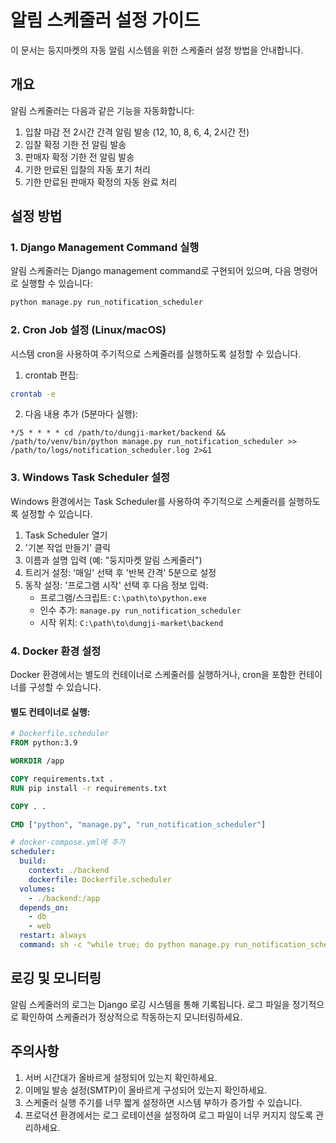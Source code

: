 # 알림 스케줄러 설정 가이드

이 문서는 둥지마켓의 자동 알림 시스템을 위한 스케줄러 설정 방법을 안내합니다.

## 개요

알림 스케줄러는 다음과 같은 기능을 자동화합니다:

1. 입찰 마감 전 2시간 간격 알림 발송 (12, 10, 8, 6, 4, 2시간 전)
2. 입찰 확정 기한 전 알림 발송
3. 판매자 확정 기한 전 알림 발송
4. 기한 만료된 입찰의 자동 포기 처리
5. 기한 만료된 판매자 확정의 자동 완료 처리

## 설정 방법

### 1. Django Management Command 실행

알림 스케줄러는 Django management command로 구현되어 있으며, 다음 명령어로 실행할 수 있습니다:

```bash
python manage.py run_notification_scheduler
```

### 2. Cron Job 설정 (Linux/macOS)

시스템 cron을 사용하여 주기적으로 스케줄러를 실행하도록 설정할 수 있습니다.

1. crontab 편집:

```bash
crontab -e
```

2. 다음 내용 추가 (5분마다 실행):

```
*/5 * * * * cd /path/to/dungji-market/backend && /path/to/venv/bin/python manage.py run_notification_scheduler >> /path/to/logs/notification_scheduler.log 2>&1
```

### 3. Windows Task Scheduler 설정

Windows 환경에서는 Task Scheduler를 사용하여 주기적으로 스케줄러를 실행하도록 설정할 수 있습니다.

1. Task Scheduler 열기
2. '기본 작업 만들기' 클릭
3. 이름과 설명 입력 (예: "둥지마켓 알림 스케줄러")
4. 트리거 설정: '매일' 선택 후 '반복 간격' 5분으로 설정
5. 동작 설정: '프로그램 시작' 선택 후 다음 정보 입력:
   - 프로그램/스크립트: `C:\path\to\python.exe`
   - 인수 추가: `manage.py run_notification_scheduler`
   - 시작 위치: `C:\path\to\dungji-market\backend`

### 4. Docker 환경 설정

Docker 환경에서는 별도의 컨테이너로 스케줄러를 실행하거나, cron을 포함한 컨테이너를 구성할 수 있습니다.

#### 별도 컨테이너로 실행:

```dockerfile
# Dockerfile.scheduler
FROM python:3.9

WORKDIR /app

COPY requirements.txt .
RUN pip install -r requirements.txt

COPY . .

CMD ["python", "manage.py", "run_notification_scheduler"]
```

```yaml
# docker-compose.yml에 추가
scheduler:
  build:
    context: ./backend
    dockerfile: Dockerfile.scheduler
  volumes:
    - ./backend:/app
  depends_on:
    - db
    - web
  restart: always
  command: sh -c "while true; do python manage.py run_notification_scheduler; sleep 300; done"
```

## 로깅 및 모니터링

알림 스케줄러의 로그는 Django 로깅 시스템을 통해 기록됩니다. 로그 파일을 정기적으로 확인하여 스케줄러가 정상적으로 작동하는지 모니터링하세요.

## 주의사항

1. 서버 시간대가 올바르게 설정되어 있는지 확인하세요.
2. 이메일 발송 설정(SMTP)이 올바르게 구성되어 있는지 확인하세요.
3. 스케줄러 실행 주기를 너무 짧게 설정하면 시스템 부하가 증가할 수 있습니다.
4. 프로덕션 환경에서는 로그 로테이션을 설정하여 로그 파일이 너무 커지지 않도록 관리하세요.
